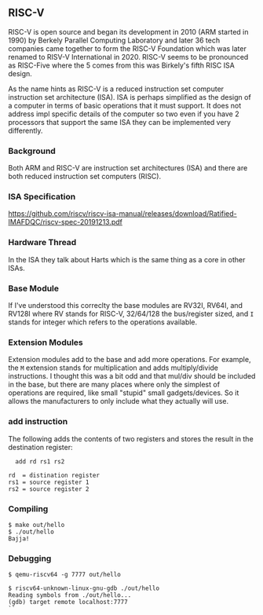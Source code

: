 ## RISC-V
RISC-V is open source and began its development in 2010 (ARM started in 1990) by
Berkely Parallel Computing Laboratory and later 36 tech companies came together
to form the RISC-V Foundation which was later renamed to RISV-V International in
2020. RISC-V seems to be pronounced as RISC-Five where the 5 comes from this
was Birkely's fifth RISC ISA design.

As the name hints as RISC-V is a reduced instruction set computer instruction
set architecture (ISA). ISA is perhaps simplified as the design of a computer
in terms of basic operations that it must support. It does not address impl
specific details of the computer so two even if you have 2 processors that
support the same ISA they can be implemented very differently.

### Background
Both ARM and RISC-V are instruction set architectures (ISA) and there are both
reduced instruction set computers (RISC).


### ISA Specification
https://github.com/riscv/riscv-isa-manual/releases/download/Ratified-IMAFDQC/riscv-spec-20191213.pdf

### Hardware Thread
In the ISA they talk about Harts which is the same thing as a core in other
ISAs.

### Base Module
If I've understood this correclty the base modules are RV32I, RV64I, and RV128I
where RV stands for RISC-V, 32/64/128 the bus/register sized, and `I` stands for
integer which refers to the operations available. 

### Extension Modules
Extension modules add to the base and add more operations. For example, the `M`
extension stands for multiplication and adds multiply/divide instructions. I
thought this was a bit odd and that mul/div should be included in the base, but
there are many places  where only the simplest of operations are required, like
small "stupid" small gadgets/devices. So it allows the manufacturers to only
include what they actually will use.

### add instruction
The following adds the contents of two registers and stores the result in the
destination register:
```assembly
  add rd rs1 rs2

rd  = distination register
rs1 = source register 1
rs2 = source register 2
```


### Compiling
```
$ make out/hello
$ ./out/hello
Bajja!
```

### Debugging
```console
$ qemu-riscv64 -g 7777 out/hello
```
```console
$ riscv64-unknown-linux-gnu-gdb ./out/hello
Reading symbols from ./out/hello...
(gdb) target remote localhost:7777
``
